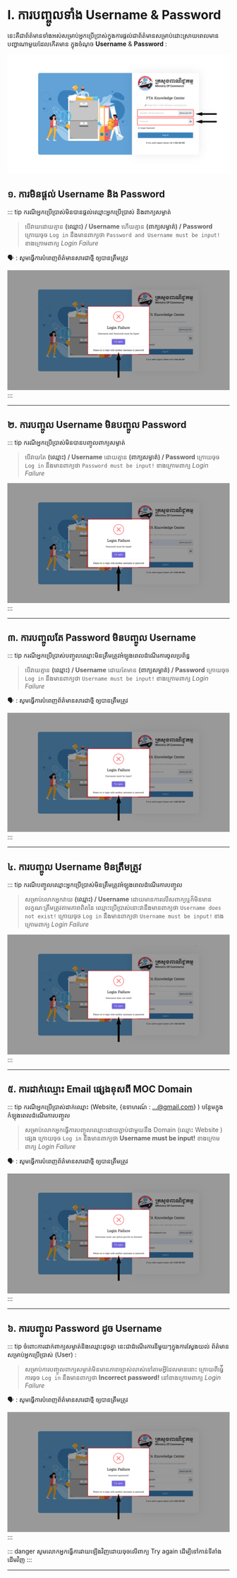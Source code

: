 # I. ការបញ្ចូលទាំង Username & Password 
នេះគឺជាព័ត៌មានទាំងអស់សម្រាប់អ្នកប្រើប្រាស់ក្នុងការផ្តល់ជាព័ត៌មានសម្រាប់ដោះស្រាយពេលមានបញ្ហាណាមួយដែលកើតមាន ក្នុងចំណុច **Username** & **Password** :

![Pic ](./pictures/fIRST.png)

## ១. ការមិនផ្តល់ Username និង Password
::: tip ករណីអ្នកប្រើប្រាស់មិនបានផ្តល់ឈ្មោះអ្នកប្រើប្រាស់ និងពាក្យសម្ងាត់
 > បើវាយដោយគ្មាន **(ឈ្មោះ) / Username** ហើយគ្មាន **(ពាក្យសម្ងាត់) / Password** ក្រោយចុច `Log in` នឹងមានពាក្យថា `Password​ and Username must be input!` ខាងក្រោមពាក្យ *Login Failure*

🗣️ : សូមធ្វើការបំពេញព័ត៌មានសារជាថ្មី ឲ្យបានត្រឹមត្រូវ
  
![Pic ](./pictures/without-usernameandpassword.png)
:::
<hr>

## ២. ការបញ្ចូល Username មិនបញ្ចូល Password

::: tip ករណីអ្នកប្រើប្រាស់មិនបានបញ្ចូលពាក្យសម្ងាត់
 > បើវាយតែ **(ឈ្មោះ) / Username** ដោយគ្មាន **(ពាក្យសម្ងាត់) / Password** ក្រោយចុច `Log in` នឹងមានពាក្យថា `Password must be input!` ខាងក្រោមពាក្យ *Login Failure*
  
![Pic ](./pictures/havenamewithoutpassword.png)
:::
<hr>

## ៣. ការបញ្ចូលតែ Password មិនបញ្ចូល Username

::: tip ករណីអ្នកប្រើប្រាស់បញ្ចូលឈ្មោះមិនត្រឹមត្រូវអំឡុងពេលដំណើរការចូលប្រព័ន្ធ

 > បើវាយគ្មាន **(ឈ្មោះ) / Username** ដោយតែមាន **(ពាក្យសម្ងាត់) / Password** ក្រោយចុច `Log in` នឹងមានពាក្យថា `Username must be input!` ខាងក្រោមពាក្យ *Login Failure*

🗣️ : សូមធ្វើការបំពេញព័ត៌មានសារជាថ្មី ឲ្យបានត្រឹមត្រូវ

![Pic ](./pictures/usernamemustbeinput.png)
:::
<hr>

## ៤. ការបញ្ចូល Username មិនត្រឹមត្រូវ

::: tip ករណីបញ្ចូលឈ្មោះអ្នកប្រើប្រាស់មិនត្រឹមត្រូវអំឡុងពេលដំណើរការបញ្ចូល
 > សម្រាប់លោកអ្នកវាយ **(ឈ្មោះ) / Username** ដោយមានការលើសពាក្យឬក៏មិនមានលក្ខណ:ត្រឹមត្រូវតាមភាពពិតនៃ
 ឈ្មោះប្រើប្រាស់នោះវានឹងមានពាក្យថា `Username does not exist!` ក្រោយចុច `Log in` នឹងមានពាក្យថា `Username must be input!` ខាងក្រោមពាក្យ *Login Failure*

![Pic ](./pictures/users-enter-an-incorrect-username-during-the-login-process.png)
:::
<hr>

## ៥. ការដាក់ឈ្មោះ Email ផ្សេងខុសពី MOC Domain

::: tip ករណីអ្នកប្រើប្រាស់ដាក់ឈ្មោះ (Website, {ឧទាហរណ៍ : ...@gmail.com} ) បន្ថែមក្នុងកំឡុងពេលដំណើរការបញ្ចូល
 >សម្រាប់លោកអ្នកធ្វើការបញ្ចូលឈ្មោះដោយភ្ជាប់ជាមួយនឹង Domain (ឈ្មោះ Website ) ផ្សេង ក្រោយចុច `Log in` នឹងមានពាក្យថា **Username must be input!** ខាងក្រោមពាក្យ *Login Failure* 

 🗣️ : សូមធ្វើការបំពេញព័ត៌មានសារជាថ្មី ឲ្យបានត្រឹមត្រូវ

 ![Pic ](./pictures/Create-a-login-system-that-accepts-usernames-from-alternative-domains-during-the-input-process.png)
:::
<hr>

## ៦. ការបញ្ចូល Password ដូច Username

::: tip ចំពោះការដាក់ពាក្យសម្ងាត់និងឈ្មោះដូចគ្នា នេះជាដំណើរការនីមួយៗក្នុងការស្វែងយល់
ព័ត៌មានសម្រាប់អ្នកប្រើប្រាស់ (User) : 
 >សម្រាប់ការបញ្ចូលពាក្យសម្ងាត់មិនមានភាពច្បាស់លាស់ទៅតាមអ្វីដែលមាននោះ ក្រោយពីធ្វ់ើការចុច `Log in` នឹងមានពាក្យថា **Incorrect password!** នៅខាងក្រោមពាក្យ *Login Failure*

 🗣️ : សូមធ្វើការបំពេញព័ត៌មានសារជាថ្មី ឲ្យបានត្រឹមត្រូវ

 ![Pic ](./pictures/users-input-an-incorrect-password-during-the-login-process.png  )
:::

::: danger សូមលោកអ្នកធ្វើការវាយឡើងវិញដោយចុចលើពាក្យ​ Try again ដើម្បីទៅកាន់ទីតាំងដើមវិញ
:::

<hr>